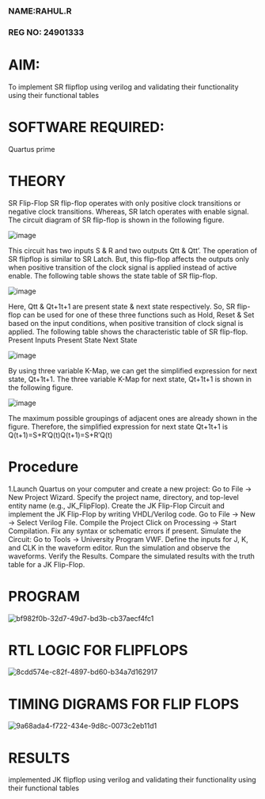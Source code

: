 ### NAME:RAHUL.R
### REG NO: 24901333

# AIM:

To implement  SR flipflop using verilog and validating their functionality using their functional tables

# SOFTWARE REQUIRED:

Quartus prime

# THEORY

SR Flip-Flop SR flip-flop operates with only positive clock transitions or negative clock transitions. Whereas, SR latch operates with enable signal. The circuit diagram of SR flip-flop is shown in the following figure.

![image](https://github.com/naavaneetha/SR-FLIPFLOP-USING-CASE/assets/154305477/0f710028-ad52-4d3e-9276-8714cf023a25)

 
This circuit has two inputs S & R and two outputs Qtt & Qtt’. The operation of SR flipflop is similar to SR Latch. But, this flip-flop affects the outputs only when positive transition of the clock signal is applied instead of active enable. The following table shows the state table of SR flip-flop.

![image](https://github.com/naavaneetha/SR-FLIPFLOP-USING-CASE/assets/154305477/dabfc4f4-87e3-4cbc-9472-f89ee1b5ed30)

 
Here, Qtt & Qt+1t+1 are present state & next state respectively. So, SR flip-flop can be used for one of these three functions such as Hold, Reset & Set based on the input conditions, when positive transition of clock signal is applied. The following table shows the characteristic table of SR flip-flop. Present Inputs Present State Next State

![image](https://github.com/naavaneetha/SR-FLIPFLOP-USING-CASE/assets/154305477/dd90d16c-aec5-4290-a586-e2346b1e9eb5)

 
By using three variable K-Map, we can get the simplified expression for next state, Qt+1t+1. The three variable K-Map for next state, Qt+1t+1 is shown in the following figure.

![image](https://github.com/naavaneetha/SR-FLIPFLOP-USING-CASE/assets/154305477/473efad6-d70b-4ca7-aeb7-898bbfca319f)

 
The maximum possible groupings of adjacent ones are already shown in the figure. Therefore, the simplified expression for next state Qt+1t+1 is Q(t+1)=S+R′Q(t)Q(t+1)=S+R′Q(t)

# Procedure

1.Launch Quartus on your computer and create a new project: Go to File → New Project Wizard.
Specify the project name, directory, and top-level entity name (e.g., JK_FlipFlop).
Create the JK Flip-Flop Circuit and implement the JK Flip-Flop by writing VHDL/Verilog code. Go to
File → New → Select Verilog File.
Compile the Project Click on Processing → Start Compilation.
Fix any syntax or schematic errors if present.
Simulate the Circuit: Go to Tools → University Program VWF.
Define the inputs for J, K, and CLK in the waveform editor.
Run the simulation and observe the waveforms.
Verify the Results. Compare the simulated results with the truth table for a JK Flip-Flop.

# PROGRAM
![bf982f0b-32d7-49d7-bd3b-cb37aecf4fc1](https://github.com/user-attachments/assets/2dd9ad16-f4be-4a07-92dc-8fb1ed2edee5)



# RTL LOGIC FOR FLIPFLOPS
![8cdd574e-c82f-4897-bd60-b34a7d162917](https://github.com/user-attachments/assets/11e3f0a5-114c-44a8-833e-1206b97e4108)

# TIMING DIGRAMS FOR FLIP FLOPS
![9a68ada4-f722-434e-9d8c-0073c2eb11d1](https://github.com/user-attachments/assets/c810317e-7678-4e7c-accd-11380e0bde9e)

# RESULTS
implemented JK flipflop using verilog and validating their functionality using their functional tables

